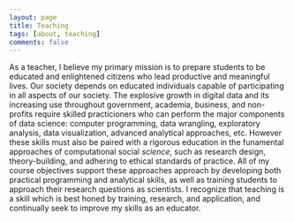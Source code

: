 ```yaml
---
layout: page
title: Teaching
tags: [about, teaching]
comments: false
---
```


As a teacher, I believe my primary mission is to prepare students to be educated and enlightened citizens who lead productive and meaningful lives. Our society depends on educated individuals capable of participating in all aspects of our society. The explosive growth in digital data and its increasing use throughout government, academia, business, and non-profits require skilled practicioners who can perform the major components of data science: computer programming, data wrangling, exploratory analysis, data visualization, advanced analytical approaches, etc. However these skills must also be paired with a rigorous education in the funamental approaches of computational social *science*, such as research design, theory-building, and adhering to ethical standards of practice. All of my course objectives support these approaches approach by developing both practical programming and analytical skills, as well as training students to approach their research questions as scientists. I recognize that teaching is a skill which is best honed by training, research, and application, and continually seek to improve my skills as an educator.

